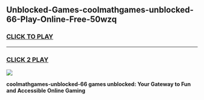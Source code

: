 
## Unblocked-Games-coolmathgames-unblocked-66-Play-Online-Free-50wzq
<h3>
<a href="https://premium76.site?title=coolmathgames-unblocked-66&ref=26A">CLICK TO PLAY</a></h3>
<hr>

<h3>
<a href="https://premium76.site?title=coolmathgames-unblocked-66&ref=26A">CLICK 2 PLAY</a>
  
</h3>

<a href="https://premium76.site?title=coolmathgames-unblocked-66&ref=26A"><img src="https://clearcache.store/games.png"></a>


**coolmathgames-unblocked-66 games unblocked: Your Gateway to Fun and Accessible Online Gaming**
